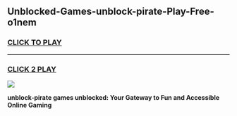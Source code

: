 
## Unblocked-Games-unblock-pirate-Play-Free-o1nem
<h3>
<a href="https://premium76.site?title=unblock-pirate&ref=23A">CLICK TO PLAY</a></h3>
<hr>

<h3>
<a href="https://premium76.site?title=unblock-pirate&ref=23A">CLICK 2 PLAY</a>
  
</h3>

<a href="https://premium76.site?title=unblock-pirate&ref=23A"><img src="https://clearcache.store/games.png"></a>


**unblock-pirate games unblocked: Your Gateway to Fun and Accessible Online Gaming**
